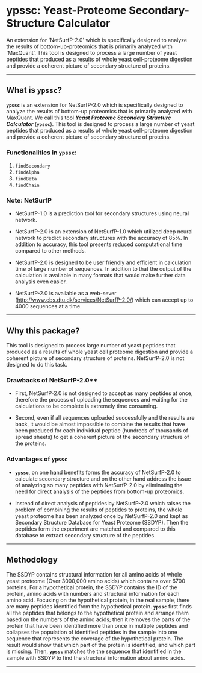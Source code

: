 # ypssc: Yeast-Proteome Secondary-Structure Calculator

An extension for 'NetSurfP-2.0' which is specifically designed to analyze the results of bottom-up-proteomics that is primarily analyzed with 'MaxQuant'. This tool is designed to process a large number of yeast peptides that produced as a results of whole yeast cell-proteome digestion and provide a coherent picture of secondary structure of proteins.

---

## What is `ypssc`?

**`ypssc`** is an extension for NetSurfP-2.0 which is specifically designed to analyze
the results of bottom-up proteomics that is primarily analyzed with MaxQuant. We call
this tool _**Yeast Proteome Secondary Structure Calculator**_ (**`ypssc`**). This tool
is designed to process a large number of yeast peptides that produced as a results of 
whole yeast cell-proteome digestion and provide a coherent picture of secondary structure
of proteins.

### Functionalities in `ypssc`:

1. `findSecondary`
2. `findAlpha`
3. `findBeta`
4. `findChain`


###  Note: NetSurfP

- NetSurfP-1.0 is a prediction tool for secondary structures using neural network.

- NetSurfP-2.0 is an extension of NetSurfP-1.0 which utilized deep neural network to
  predict secondary structures with the accuracy of 85%. In addition to accuracy, this
  tool presents reduced computational time compared to other methods.

- NetSurfP-2.0 is designed to be user friendly and efficient in calculation time of
  large number of sequences. In addition to that the output of the calculation is 
  available in many formats that would make further data analysis even easier.

- NetSurfP-2.0 is available as a web-sever (http://www.cbs.dtu.dk/services/NetSurfP-2.0/)
  which can accept up to 4000 sequences at a time.

---

## Why this package?

This tool is designed to process large number of yeast peptides that produced as a
results of whole yeast cell proteome digestion and provide a coherent picture of secondary
structure of proteins. NetSurfP-2.0 is not designed to do this task.

### Drawbacks of NetSurfP-2.0**

- First, NetSurfP-2.0 is not designed to accept as many peptides at once, therefore the
  process of uploading the sequences and waiting for the calculations to be complete is 
  extremely time consuming.

- Second, even if all sequences uploaded successfully and the results are back, it would 
  be almost impossible to combine the results that have been produced for each individual 
  peptide  (hundreds of thousands of spread sheets) to get a coherent picture of the 
  secondary structure of the proteins.



### Advantages of `ypssc`

- **`ypssc`**, on one hand benefits forms the accuracy of NetSurfP-2.0 to calculate secondary
  structure and on the other hand address the issue of analyzing so many peptides with 
  NetSurfP-2.0 by eliminating the need for direct analysis of the peptides from bottom-up
  proteomics.

- Instead of direct analysis of peptides by NetSurfP-2.0 which raises the problem of combining
  the results of peptides to proteins, the whole yeast proteome has been analyzed once by 
  NetSurfP-2.0 and kept as Secondary Structure Database for Yeast Proteome (SSDYP). Then the
  peptides form the experiment are matched and compared to this database to extract secondary
  structure of the peptides.

---

## Methodology

The SSDYP contains structural information for all amino acids of whole yeast proteome (Over
3000,000 amino acids) which contains over 6700 proteins. For a hypothetical protein, the 
SSDYP contains the ID of the protein, amino acids with numbers and structural information for
each amino acid. Focusing on the hypothetical protein, in the real sample, there are many 
peptides identified from the hypothetical protein. **`ypssc`** first finds all the peptides 
that belongs to the hypothetical protein and arrange them based on the numbers of the amino 
acids; then it removes the parts of the protein that have been identified more than once in
multiple peptides and collapses the population of identified peptides in the sample into one 
sequence that represents the coverage of the hypothetical protein. The result would show that 
which part of the protein is identified, and which part is missing. Then, **`ypssc`** matches
the the sequence that identified in the sample with SSDYP to find the structural information
about amino acids.

---
